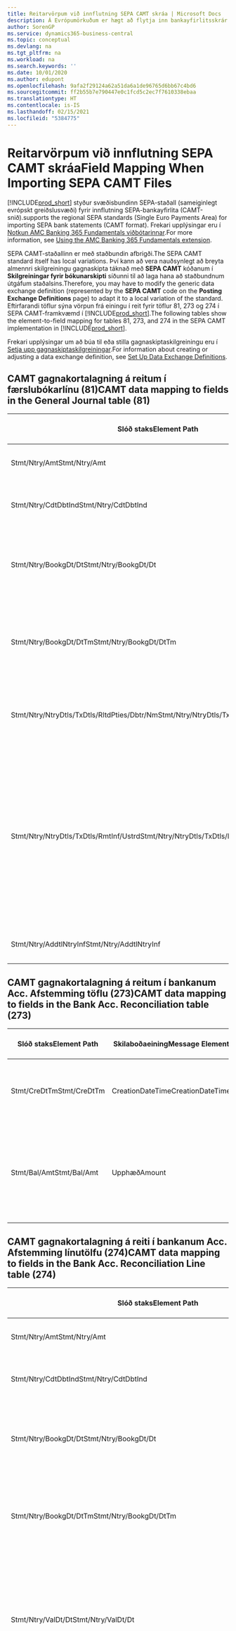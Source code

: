 ```yaml
---
title: Reitarvörpum við innflutning SEPA CAMT skráa | Microsoft Docs
description: Á Evrópumörkuðum er hægt að flytja inn bankayfirlitsskrár með svæðisbundnum SEPA stöðlum (sameiginlegt evrópskt greiðslusvæði).
author: SorenGP
ms.service: dynamics365-business-central
ms.topic: conceptual
ms.devlang: na
ms.tgt_pltfrm: na
ms.workload: na
ms.search.keywords: ''
ms.date: 10/01/2020
ms.author: edupont
ms.openlocfilehash: 9afa2f29124a62a51da6a1de96765d6bb67c4bd6
ms.sourcegitcommit: ff2b55b7e790447e0c1fcd5c2ec7f7610338ebaa
ms.translationtype: HT
ms.contentlocale: is-IS
ms.lasthandoff: 02/15/2021
ms.locfileid: "5384775"
---
```

# <a name="field-mapping-when-importing-sepa-camt-files"></a><span data-ttu-id="799e9-103">Reitarvörpum við innflutning SEPA CAMT skráa</span><span class="sxs-lookup"><span data-stu-id="799e9-103">Field Mapping When Importing SEPA CAMT Files</span></span>
[!INCLUDE[prod_short](includes/prod_short.md)] <span data-ttu-id="799e9-104">styður svæðisbundinn SEPA-staðall (sameiginlegt evrópskt greiðslusvæði) fyrir innflutning SEPA-bankayfirlita (CAMT-snið).</span><span class="sxs-lookup"><span data-stu-id="799e9-104">supports the regional SEPA standards (Single Euro Payments Area) for importing SEPA bank statements (CAMT format).</span></span> <span data-ttu-id="799e9-105">Frekari upplýsingar eru í [Notkun AMC Banking 365 Fundamentals viðbótarinnar](ui-extensions-amc-banking.md).</span><span class="sxs-lookup"><span data-stu-id="799e9-105">For more information, see [Using the AMC Banking 365 Fundamentals extension](ui-extensions-amc-banking.md).</span></span>  

 <span data-ttu-id="799e9-106">SEPA CAMT-staðallinn er með staðbundin afbrigði.</span><span class="sxs-lookup"><span data-stu-id="799e9-106">The SEPA CAMT standard itself has local variations.</span></span> <span data-ttu-id="799e9-107">Því kann að vera nauðsynlegt að breyta almennri skilgreiningu gagnaskipta táknað með **SEPA CAMT** kóðanum í **Skilgreiningar fyrir bókunarskipti** síðunni til að laga hana að staðbundnum útgáfum staðalsins.</span><span class="sxs-lookup"><span data-stu-id="799e9-107">Therefore, you may have to modify the generic data exchange definition (represented by the **SEPA CAMT** code on the **Posting Exchange Definitions** page) to adapt it to a local variation of the standard.</span></span> <span data-ttu-id="799e9-108">Eftirfarandi töflur sýna vörpun frá einingu í reit fyrir töflur 81, 273 og 274 í SEPA CAMT-framkvæmd í [!INCLUDE[prod_short](includes/prod_short.md)].</span><span class="sxs-lookup"><span data-stu-id="799e9-108">The following tables show the element-to-field mapping for tables 81, 273, and 274 in the SEPA CAMT implementation in [!INCLUDE[prod_short](includes/prod_short.md)].</span></span>  

 <span data-ttu-id="799e9-109">Frekari upplýsingar um að búa til eða stilla gagnaskiptaskilgreiningu eru í [Setja upp gagnaskiptaskilgreiningar](across-how-to-set-up-data-exchange-definitions.md).</span><span class="sxs-lookup"><span data-stu-id="799e9-109">For information about creating or adjusting a data exchange definition, see [Set Up Data Exchange Definitions](across-how-to-set-up-data-exchange-definitions.md).</span></span>  

## <a name="camt-data-mapping-to-fields-in-the-general-journal-table-81"></a><span data-ttu-id="799e9-110">CAMT gagnakortalagning á reitum í færslubókarlínu (81)</span><span class="sxs-lookup"><span data-stu-id="799e9-110">CAMT data mapping to fields in the General Journal table (81)</span></span>  

|<span data-ttu-id="799e9-111">Slóð staks</span><span class="sxs-lookup"><span data-stu-id="799e9-111">Element Path</span></span>|<span data-ttu-id="799e9-112">Skilaboðaeining</span><span class="sxs-lookup"><span data-stu-id="799e9-112">Message Element</span></span>|<span data-ttu-id="799e9-113">Gagnagerð</span><span class="sxs-lookup"><span data-stu-id="799e9-113">Data Type</span></span>|<span data-ttu-id="799e9-114">Lýsing</span><span class="sxs-lookup"><span data-stu-id="799e9-114">Description</span></span>|<span data-ttu-id="799e9-115">Auðkenni neikvæðs formerkis</span><span class="sxs-lookup"><span data-stu-id="799e9-115">Negative-Sign Identifier</span></span>|<span data-ttu-id="799e9-116">Nr. reits</span><span class="sxs-lookup"><span data-stu-id="799e9-116">Field No.</span></span>|<span data-ttu-id="799e9-117">Heiti reits</span><span class="sxs-lookup"><span data-stu-id="799e9-117">Field Name</span></span>|  
|------------------|---------------------|---------------|-----------------|-------------------------------|---------------|----------------|  
|<span data-ttu-id="799e9-118">Stmt/Ntry/Amt</span><span class="sxs-lookup"><span data-stu-id="799e9-118">Stmt/Ntry/Amt</span></span>|<span data-ttu-id="799e9-119">Upphæð</span><span class="sxs-lookup"><span data-stu-id="799e9-119">Amount</span></span>|<span data-ttu-id="799e9-120">Tugakerfið</span><span class="sxs-lookup"><span data-stu-id="799e9-120">Decimal</span></span>|<span data-ttu-id="799e9-121">Peningaupphæð reiðufésfærslunnar.</span><span class="sxs-lookup"><span data-stu-id="799e9-121">The amount of money in the cash entry</span></span>||<span data-ttu-id="799e9-122">13</span><span class="sxs-lookup"><span data-stu-id="799e9-122">13</span></span>|<span data-ttu-id="799e9-123">Upphæð</span><span class="sxs-lookup"><span data-stu-id="799e9-123">Amount</span></span>|  
|<span data-ttu-id="799e9-124">Stmt/Ntry/CdtDbtInd</span><span class="sxs-lookup"><span data-stu-id="799e9-124">Stmt/Ntry/CdtDbtInd</span></span>|<span data-ttu-id="799e9-125">CreditDebitIndicator</span><span class="sxs-lookup"><span data-stu-id="799e9-125">CreditDebitIndicator</span></span>|<span data-ttu-id="799e9-126">Texti</span><span class="sxs-lookup"><span data-stu-id="799e9-126">Text</span></span>|<span data-ttu-id="799e9-127">Sýnir hvort færsla er kredit-eða debet færslu</span><span class="sxs-lookup"><span data-stu-id="799e9-127">Indicates whether the entry is a credit or a debit entry</span></span>|<span data-ttu-id="799e9-128">DBIT</span><span class="sxs-lookup"><span data-stu-id="799e9-128">DBIT</span></span>|<span data-ttu-id="799e9-129">13</span><span class="sxs-lookup"><span data-stu-id="799e9-129">13</span></span>|<span data-ttu-id="799e9-130">Upphæð</span><span class="sxs-lookup"><span data-stu-id="799e9-130">Amount</span></span>|  
|<span data-ttu-id="799e9-131">Stmt/Ntry/BookgDt/Dt</span><span class="sxs-lookup"><span data-stu-id="799e9-131">Stmt/Ntry/BookgDt/Dt</span></span>|<span data-ttu-id="799e9-132">Dagsetning</span><span class="sxs-lookup"><span data-stu-id="799e9-132">Date</span></span>|<span data-ttu-id="799e9-133">Dagsetning</span><span class="sxs-lookup"><span data-stu-id="799e9-133">Date</span></span>|<span data-ttu-id="799e9-134">Dagsetning þegar færsla er bókuð á reikning á bókum reikningsstofnunar</span><span class="sxs-lookup"><span data-stu-id="799e9-134">The date when an entry is posted to an account on the account servicer's books</span></span>||<span data-ttu-id="799e9-135">5</span><span class="sxs-lookup"><span data-stu-id="799e9-135">5</span></span>|<span data-ttu-id="799e9-136">Bókunardags.</span><span class="sxs-lookup"><span data-stu-id="799e9-136">Posting Date</span></span>|  
|<span data-ttu-id="799e9-137">Stmt/Ntry/BookgDt/DtTm</span><span class="sxs-lookup"><span data-stu-id="799e9-137">Stmt/Ntry/BookgDt/DtTm</span></span>|<span data-ttu-id="799e9-138">Dagsetning og tími</span><span class="sxs-lookup"><span data-stu-id="799e9-138">DateTime</span></span>|<span data-ttu-id="799e9-139">Dagsetning og tími</span><span class="sxs-lookup"><span data-stu-id="799e9-139">DateTime</span></span>|<span data-ttu-id="799e9-140">Dagsetning og tími þegar færsla er bókuð á reikning á bókum reikningsstofnunar</span><span class="sxs-lookup"><span data-stu-id="799e9-140">The date and time when an entry is posted to an account on the account servicer's books</span></span>||<span data-ttu-id="799e9-141">5</span><span class="sxs-lookup"><span data-stu-id="799e9-141">5</span></span>|<span data-ttu-id="799e9-142">Bókunardags.</span><span class="sxs-lookup"><span data-stu-id="799e9-142">Posting Date</span></span>|  
|<span data-ttu-id="799e9-143">Stmt/Ntry/NtryDtls/TxDtls/RltdPties/Dbtr/Nm</span><span class="sxs-lookup"><span data-stu-id="799e9-143">Stmt/Ntry/NtryDtls/TxDtls/RltdPties/Dbtr/Nm</span></span>|<span data-ttu-id="799e9-144">Heiti</span><span class="sxs-lookup"><span data-stu-id="799e9-144">Name</span></span>|<span data-ttu-id="799e9-145">Texti</span><span class="sxs-lookup"><span data-stu-id="799e9-145">Text</span></span>|<span data-ttu-id="799e9-146">Nafn aðilans sem skuldar lánveitanda (til þrautavara) tiltekna fjárhæð.</span><span class="sxs-lookup"><span data-stu-id="799e9-146">The name of the party that owes an amount of money to the (ultimate) creditor</span></span>||<span data-ttu-id="799e9-147">1221</span><span class="sxs-lookup"><span data-stu-id="799e9-147">1221</span></span>|<span data-ttu-id="799e9-148">Upplýsingar um greiðanda</span><span class="sxs-lookup"><span data-stu-id="799e9-148">Payer Information</span></span>|  
|<span data-ttu-id="799e9-149">Stmt/Ntry/NtryDtls/TxDtls/RmtInf/Ustrd</span><span class="sxs-lookup"><span data-stu-id="799e9-149">Stmt/Ntry/NtryDtls/TxDtls/RmtInf/Ustrd</span></span>|<span data-ttu-id="799e9-150">Óskipulagt</span><span class="sxs-lookup"><span data-stu-id="799e9-150">Unstructured</span></span>|<span data-ttu-id="799e9-151">Texti</span><span class="sxs-lookup"><span data-stu-id="799e9-151">Text</span></span>|<span data-ttu-id="799e9-152">Upplýsingarnar til að gera samsvörun / afstemmingu á færslu með þeim vörum sem greiðsla er ætlað að stemma af, svo sem viðskiptareikningar í reikningskröfukerfi í ómótaðan formi</span><span class="sxs-lookup"><span data-stu-id="799e9-152">Information supplied to enable the matching/reconciliation of an entry with the items that the payment is intended to settle, such as commercial invoices in an accounts-receivable system, in an unstructured form</span></span>||<span data-ttu-id="799e9-153">8</span><span class="sxs-lookup"><span data-stu-id="799e9-153">8</span></span>|<span data-ttu-id="799e9-154">Lýsing</span><span class="sxs-lookup"><span data-stu-id="799e9-154">Description</span></span>|  
|<span data-ttu-id="799e9-155">Stmt/Ntry/AddtlNtryInf</span><span class="sxs-lookup"><span data-stu-id="799e9-155">Stmt/Ntry/AddtlNtryInf</span></span>|<span data-ttu-id="799e9-156">AdditionalEntryInformation</span><span class="sxs-lookup"><span data-stu-id="799e9-156">AdditionalEntryInformation</span></span>|<span data-ttu-id="799e9-157">Texti</span><span class="sxs-lookup"><span data-stu-id="799e9-157">Text</span></span>|<span data-ttu-id="799e9-158">Viðbótarupplýsingar um færslu</span><span class="sxs-lookup"><span data-stu-id="799e9-158">Additional information about the entry</span></span>||<span data-ttu-id="799e9-159">1222</span><span class="sxs-lookup"><span data-stu-id="799e9-159">1222</span></span>|<span data-ttu-id="799e9-160">Færsluupplýsingar</span><span class="sxs-lookup"><span data-stu-id="799e9-160">Transaction Information</span></span>|  

## <a name="camt-data-mapping-to-fields-in-the-bank-acc-reconciliation-table-273"></a><span data-ttu-id="799e9-161">CAMT gagnakortalagning á reitum í bankanum Acc. Afstemming töflu (273)</span><span class="sxs-lookup"><span data-stu-id="799e9-161">CAMT data mapping to fields in the Bank Acc. Reconciliation table (273)</span></span>  

|<span data-ttu-id="799e9-162">Slóð staks</span><span class="sxs-lookup"><span data-stu-id="799e9-162">Element Path</span></span>|<span data-ttu-id="799e9-163">Skilaboðaeining</span><span class="sxs-lookup"><span data-stu-id="799e9-163">Message Element</span></span>|<span data-ttu-id="799e9-164">Gagnagerð</span><span class="sxs-lookup"><span data-stu-id="799e9-164">Data Type</span></span>|<span data-ttu-id="799e9-165">Lýsing</span><span class="sxs-lookup"><span data-stu-id="799e9-165">Description</span></span>|<span data-ttu-id="799e9-166">Auðkenni neikvæðs formerkis</span><span class="sxs-lookup"><span data-stu-id="799e9-166">Negative-Sign Identifier</span></span>|<span data-ttu-id="799e9-167">Nr. reits</span><span class="sxs-lookup"><span data-stu-id="799e9-167">Field No.</span></span>|<span data-ttu-id="799e9-168">Heiti reits</span><span class="sxs-lookup"><span data-stu-id="799e9-168">Field Name</span></span>|  
|------------------|---------------------|---------------|-----------------|-------------------------------|---------------|----------------|  
|<span data-ttu-id="799e9-169">Stmt/CreDtTm</span><span class="sxs-lookup"><span data-stu-id="799e9-169">Stmt/CreDtTm</span></span>|<span data-ttu-id="799e9-170">CreationDateTime</span><span class="sxs-lookup"><span data-stu-id="799e9-170">CreationDateTime</span></span>|<span data-ttu-id="799e9-171">Dagsetning</span><span class="sxs-lookup"><span data-stu-id="799e9-171">Date</span></span>|<span data-ttu-id="799e9-172">Dagsetning og tími þegar skilaboðin voru búin til</span><span class="sxs-lookup"><span data-stu-id="799e9-172">The date and time when the message was created</span></span>||<span data-ttu-id="799e9-173">3</span><span class="sxs-lookup"><span data-stu-id="799e9-173">3</span></span>|<span data-ttu-id="799e9-174">Dags. yfirlits</span><span class="sxs-lookup"><span data-stu-id="799e9-174">Statement Date</span></span>|  
|<span data-ttu-id="799e9-175">Stmt/Bal/Amt</span><span class="sxs-lookup"><span data-stu-id="799e9-175">Stmt/Bal/Amt</span></span>|<span data-ttu-id="799e9-176">Upphæð</span><span class="sxs-lookup"><span data-stu-id="799e9-176">Amount</span></span>|<span data-ttu-id="799e9-177">Tugakerfið</span><span class="sxs-lookup"><span data-stu-id="799e9-177">Decimal</span></span>|<span data-ttu-id="799e9-178">Upphæð sem skilar nettóupphæðum fyrir allar debet- og kreditfærslur.</span><span class="sxs-lookup"><span data-stu-id="799e9-178">The amount resulting from the netted amounts for all debit and credit entries</span></span>||<span data-ttu-id="799e9-179">4</span><span class="sxs-lookup"><span data-stu-id="799e9-179">4</span></span>|<span data-ttu-id="799e9-180">Lokastaða yfirlits</span><span class="sxs-lookup"><span data-stu-id="799e9-180">Statement Ending Balance</span></span>|  

## <a name="camt-data-mapping-to-fields-in-the-bank-acc-reconciliation-line-table-274"></a><span data-ttu-id="799e9-181">CAMT gagnakortalagning á reiti í bankanum Acc. Afstemming línutölfu (274)</span><span class="sxs-lookup"><span data-stu-id="799e9-181">CAMT data mapping to fields in the Bank Acc. Reconciliation Line table (274)</span></span>  

|<span data-ttu-id="799e9-182">Slóð staks</span><span class="sxs-lookup"><span data-stu-id="799e9-182">Element Path</span></span>|<span data-ttu-id="799e9-183">Skilaboðaeining</span><span class="sxs-lookup"><span data-stu-id="799e9-183">Message Element</span></span>|<span data-ttu-id="799e9-184">Gagnagerð</span><span class="sxs-lookup"><span data-stu-id="799e9-184">Data Type</span></span>|<span data-ttu-id="799e9-185">Lýsing</span><span class="sxs-lookup"><span data-stu-id="799e9-185">Description</span></span>|<span data-ttu-id="799e9-186">Auðkenni neikvæðs formerkis</span><span class="sxs-lookup"><span data-stu-id="799e9-186">Negative-Sign Identifier</span></span>|<span data-ttu-id="799e9-187">Nr. reits</span><span class="sxs-lookup"><span data-stu-id="799e9-187">Field No.</span></span>|<span data-ttu-id="799e9-188">Heiti reits</span><span class="sxs-lookup"><span data-stu-id="799e9-188">Field Name</span></span>|  
|------------------|---------------------|---------------|-----------------|-------------------------------|---------------|----------------|  
|<span data-ttu-id="799e9-189">Stmt/Ntry/Amt</span><span class="sxs-lookup"><span data-stu-id="799e9-189">Stmt/Ntry/Amt</span></span>|<span data-ttu-id="799e9-190">Upphæð</span><span class="sxs-lookup"><span data-stu-id="799e9-190">Amount</span></span>|<span data-ttu-id="799e9-191">Tugakerfið</span><span class="sxs-lookup"><span data-stu-id="799e9-191">Decimal</span></span>|<span data-ttu-id="799e9-192">Peningaupphæð reiðufésfærslunnar.</span><span class="sxs-lookup"><span data-stu-id="799e9-192">The amount of money in the cash entry</span></span>||<span data-ttu-id="799e9-193">7</span><span class="sxs-lookup"><span data-stu-id="799e9-193">7</span></span>|<span data-ttu-id="799e9-194">Upphæð yfirlits</span><span class="sxs-lookup"><span data-stu-id="799e9-194">Statement Amount</span></span>|  
|<span data-ttu-id="799e9-195">Stmt/Ntry/CdtDbtInd</span><span class="sxs-lookup"><span data-stu-id="799e9-195">Stmt/Ntry/CdtDbtInd</span></span>|<span data-ttu-id="799e9-196">CreditDebitIndicator</span><span class="sxs-lookup"><span data-stu-id="799e9-196">CreditDebitIndicator</span></span>|<span data-ttu-id="799e9-197">Texti</span><span class="sxs-lookup"><span data-stu-id="799e9-197">Text</span></span>|<span data-ttu-id="799e9-198">Sýnir hvort færsla er kredit-eða debet færslu</span><span class="sxs-lookup"><span data-stu-id="799e9-198">Indicates whether the entry is a credit or a debit entry</span></span>|<span data-ttu-id="799e9-199">DBIT</span><span class="sxs-lookup"><span data-stu-id="799e9-199">DBIT</span></span>|<span data-ttu-id="799e9-200">7</span><span class="sxs-lookup"><span data-stu-id="799e9-200">7</span></span>|<span data-ttu-id="799e9-201">Upphæð yfirlits</span><span class="sxs-lookup"><span data-stu-id="799e9-201">Statement Amount</span></span>|  
|<span data-ttu-id="799e9-202">Stmt/Ntry/BookgDt/Dt</span><span class="sxs-lookup"><span data-stu-id="799e9-202">Stmt/Ntry/BookgDt/Dt</span></span>|<span data-ttu-id="799e9-203">Dagsetning</span><span class="sxs-lookup"><span data-stu-id="799e9-203">Date</span></span>|<span data-ttu-id="799e9-204">Dagsetning</span><span class="sxs-lookup"><span data-stu-id="799e9-204">Date</span></span>|<span data-ttu-id="799e9-205">Dagsetning þegar færsla er bókuð á reikning á bókum reikningsstofnunar</span><span class="sxs-lookup"><span data-stu-id="799e9-205">The date when an entry is posted to an account on the account servicer's books</span></span>||<span data-ttu-id="799e9-206">5</span><span class="sxs-lookup"><span data-stu-id="799e9-206">5</span></span>|<span data-ttu-id="799e9-207">Dags. færslu</span><span class="sxs-lookup"><span data-stu-id="799e9-207">Transaction Date</span></span>|  
|<span data-ttu-id="799e9-208">Stmt/Ntry/BookgDt/DtTm</span><span class="sxs-lookup"><span data-stu-id="799e9-208">Stmt/Ntry/BookgDt/DtTm</span></span>|<span data-ttu-id="799e9-209">Dagsetning og tími</span><span class="sxs-lookup"><span data-stu-id="799e9-209">DateTime</span></span>|<span data-ttu-id="799e9-210">Dagsetning og tími</span><span class="sxs-lookup"><span data-stu-id="799e9-210">DateTime</span></span>|<span data-ttu-id="799e9-211">Dagsetning og tími þegar færsla er bókuð á reikning á bókum reikningsstofnunar</span><span class="sxs-lookup"><span data-stu-id="799e9-211">The date and time when an entry is posted to an account on the account servicer's books</span></span>||<span data-ttu-id="799e9-212">5</span><span class="sxs-lookup"><span data-stu-id="799e9-212">5</span></span>|<span data-ttu-id="799e9-213">Dags. færslu</span><span class="sxs-lookup"><span data-stu-id="799e9-213">Transaction Date</span></span>|  
|<span data-ttu-id="799e9-214">Stmt/Ntry/ValDt/Dt</span><span class="sxs-lookup"><span data-stu-id="799e9-214">Stmt/Ntry/ValDt/Dt</span></span>|<span data-ttu-id="799e9-215">Dagsetning</span><span class="sxs-lookup"><span data-stu-id="799e9-215">Date</span></span>|<span data-ttu-id="799e9-216">Dagsetning</span><span class="sxs-lookup"><span data-stu-id="799e9-216">Date</span></span>|<span data-ttu-id="799e9-217">Dagsetning þegar eignir verða í boði til reikningseiganda við kreditfærslu, eða hætta að vera til staðar til reikningseiganda við debetfærslu</span><span class="sxs-lookup"><span data-stu-id="799e9-217">The date when assets become available to the account owner in case of a credit entry, or cease to be available to the account owner in case of a debit entry</span></span>||<span data-ttu-id="799e9-218">12</span><span class="sxs-lookup"><span data-stu-id="799e9-218">12</span></span>|<span data-ttu-id="799e9-219">Gildisdagur</span><span class="sxs-lookup"><span data-stu-id="799e9-219">Value Date</span></span>|  
|<span data-ttu-id="799e9-220">Stmt/Ntry/ValDt/DtTm</span><span class="sxs-lookup"><span data-stu-id="799e9-220">Stmt/Ntry/ValDt/DtTm</span></span>|<span data-ttu-id="799e9-221">Dagsetning og tími</span><span class="sxs-lookup"><span data-stu-id="799e9-221">DateTime</span></span>|<span data-ttu-id="799e9-222">Dagsetning og tími</span><span class="sxs-lookup"><span data-stu-id="799e9-222">DateTime</span></span>|<span data-ttu-id="799e9-223">Dagsetning og tími þegar eignir verða í boði til reikningseiganda við kreditfærslu, eða hætta að vera til staðar til reikningseiganda við debetfærslu</span><span class="sxs-lookup"><span data-stu-id="799e9-223">The date and time when assets become available to the account owner in case of a credit entry, or cease to be available to the account owner in case of a debit entry</span></span>||<span data-ttu-id="799e9-224">12</span><span class="sxs-lookup"><span data-stu-id="799e9-224">12</span></span>|<span data-ttu-id="799e9-225">Gildisdagur</span><span class="sxs-lookup"><span data-stu-id="799e9-225">Value Date</span></span>|  
|<span data-ttu-id="799e9-226">Stmt/Ntry/NtryDtls/TxDtls/RltdPties/Dbtr/Nm</span><span class="sxs-lookup"><span data-stu-id="799e9-226">Stmt/Ntry/NtryDtls/TxDtls/RltdPties/Dbtr/Nm</span></span>|<span data-ttu-id="799e9-227">Heiti</span><span class="sxs-lookup"><span data-stu-id="799e9-227">Name</span></span>|<span data-ttu-id="799e9-228">Texti</span><span class="sxs-lookup"><span data-stu-id="799e9-228">Text</span></span>|<span data-ttu-id="799e9-229">Nafn aðilans sem skuldar lánveitanda (til þrautavara) tiltekna fjárhæð.</span><span class="sxs-lookup"><span data-stu-id="799e9-229">The name of the party that owes an amount of money to the (ultimate) creditor</span></span>||<span data-ttu-id="799e9-230">15</span><span class="sxs-lookup"><span data-stu-id="799e9-230">15</span></span>|<span data-ttu-id="799e9-231">Upplýsingar um greiðanda</span><span class="sxs-lookup"><span data-stu-id="799e9-231">Payer Information</span></span>|  
|<span data-ttu-id="799e9-232">Stmt/Ntry/NtryDtls/TxDtls/RmtInf/Ustrd</span><span class="sxs-lookup"><span data-stu-id="799e9-232">Stmt/Ntry/NtryDtls/TxDtls/RmtInf/Ustrd</span></span>|<span data-ttu-id="799e9-233">Óskipulagt</span><span class="sxs-lookup"><span data-stu-id="799e9-233">Unstructured</span></span>|<span data-ttu-id="799e9-234">Texti</span><span class="sxs-lookup"><span data-stu-id="799e9-234">Text</span></span>|<span data-ttu-id="799e9-235">Upplýsingarnar til að gera samsvörun / afstemmingu á færslu með þeim vörum sem greiðsla er ætlað að stemma af, svo sem viðskiptareikningar í reikningskröfukerfi í ómótaðan formi</span><span class="sxs-lookup"><span data-stu-id="799e9-235">Information supplied to enable the matching/reconciliation of an entry with the items that the payment is intended to settle, such as commercial invoices in an accounts-receivable system, in an unstructured form</span></span>||<span data-ttu-id="799e9-236">6</span><span class="sxs-lookup"><span data-stu-id="799e9-236">6</span></span>|<span data-ttu-id="799e9-237">Lýsing</span><span class="sxs-lookup"><span data-stu-id="799e9-237">Description</span></span>|  
|<span data-ttu-id="799e9-238">Stmt/Ntry/AddtlNtryInf</span><span class="sxs-lookup"><span data-stu-id="799e9-238">Stmt/Ntry/AddtlNtryInf</span></span>|<span data-ttu-id="799e9-239">AdditionalEntryInformation</span><span class="sxs-lookup"><span data-stu-id="799e9-239">AdditionalEntryInformation</span></span>|<span data-ttu-id="799e9-240">Texti</span><span class="sxs-lookup"><span data-stu-id="799e9-240">Text</span></span>|<span data-ttu-id="799e9-241">Viðbótarupplýsingar um færslu</span><span class="sxs-lookup"><span data-stu-id="799e9-241">Additional information about the entry</span></span>||<span data-ttu-id="799e9-242">16</span><span class="sxs-lookup"><span data-stu-id="799e9-242">16</span></span>|<span data-ttu-id="799e9-243">Færsluupplýsingar</span><span class="sxs-lookup"><span data-stu-id="799e9-243">Transaction Information</span></span>|  

 <span data-ttu-id="799e9-244">Stök í hnútnum **Færsla** sem eru flutt inn í [!INCLUDE[prod_short](includes/prod_short.md)] en ekki tengd við neina reiti eru vistuð í töflunni **Bókunarskipti Dálkur Skilgreining**.</span><span class="sxs-lookup"><span data-stu-id="799e9-244">Elements in the **Ntry** node that are imported into [!INCLUDE[prod_short](includes/prod_short.md)] but not mapped to any fields are stored in the **Posting Exch. Column Def** table.</span></span> <span data-ttu-id="799e9-245">Notendur geta skoðað þessar einingar á síðunum **Greiðsluafstemmingarbók**, **Greiðslujafnanir** og **Afstemming bankareiknings** með því að velja **Upplýsingar um bankayfirlitslínu** aðgerðina.</span><span class="sxs-lookup"><span data-stu-id="799e9-245">Users can view these elements from the **Payment Reconciliation Journal**, **Payment Application**, and **Bank Acc. Reconciliation** pages by choosing the **Bank Statement Line Details** action.</span></span> <span data-ttu-id="799e9-246">Frekari upplýsingar eru í [afstemma greiðslur með því að nota sjálfvirk jöfnun](receivables-how-reconcile-payments-auto-application.md)</span><span class="sxs-lookup"><span data-stu-id="799e9-246">For more information, see [Reconcile Payments Using Automatic Application](receivables-how-reconcile-payments-auto-application.md).</span></span>

> [!IMPORTANT]
> <span data-ttu-id="799e9-247">Í innflutningi á CAMT-bankayfirlitum, býst [!INCLUDE[prod_short](includes/prod_short.md)] við að hver færsla sé einkvæm, sem þýðir að reiturinn **Færslukenni** sem kemur úr merkinu *Stmt/Ntry/NtryDtls/TxDtls/Refs/EndToEndId* í CAMT-skránni, verður að vera einkvæmt innan opnu afstemmingar bankareikningsins.</span><span class="sxs-lookup"><span data-stu-id="799e9-247">In an import of CAMT bank statements, [!INCLUDE[prod_short](includes/prod_short.md)] expects each transaction to be unique, which means that the **Transaction ID** field that comes from the *Stmt/Ntry/NtryDtls/TxDtls/Refs/EndToEndId* tag in the CAMT file, must be unique within the open bank account reconciliation.</span></span> <span data-ttu-id="799e9-248">Ef upplýsingarnar eru ekki til staðar, hunsar [!INCLUDE[prod_short](includes/prod_short.md)] greiðsluna.</span><span class="sxs-lookup"><span data-stu-id="799e9-248">If the information is not present, [!INCLUDE[prod_short](includes/prod_short.md)] ignores the payment.</span></span> <span data-ttu-id="799e9-249">Ef fyrri bankaafstemming á sama bankareikningi var bókuð með sama færslukenninu eins og í núverandi innflutningi, afstemmist núverandi færsla ekki sjálfkrafa en er enn hægt að flytja inn.</span><span class="sxs-lookup"><span data-stu-id="799e9-249">If an earlier bank reconciliation on the same bank account was posted with the same transaction ID as on the current import, the current transaction will not automatically reconcile but can still be imported.</span></span>

## <a name="see-also"></a><span data-ttu-id="799e9-250">Sjá einnig</span><span class="sxs-lookup"><span data-stu-id="799e9-250">See Also</span></span>  
[<span data-ttu-id="799e9-251">Setja upp gagnaskipti</span><span class="sxs-lookup"><span data-stu-id="799e9-251">Setting Up Data Exchange</span></span>](across-set-up-data-exchange.md)  
[<span data-ttu-id="799e9-252">Rafræn gagnaskipti</span><span class="sxs-lookup"><span data-stu-id="799e9-252">Exchanging Data Electronically</span></span>](across-data-exchange.md)  
<span data-ttu-id="799e9-253">[Nota AMC Banking 365 Fundamentals viðbótina](ui-extensions-amc-banking.md) </span><span class="sxs-lookup"><span data-stu-id="799e9-253">[Using the AMC Banking 365 Fundamentals extension](ui-extensions-amc-banking.md) </span></span>  
[<span data-ttu-id="799e9-254">Nota XML-skema til að undirbúa skilgreiningar gagnaskipta</span><span class="sxs-lookup"><span data-stu-id="799e9-254">Use XML Schemas to Prepare Data Exchange Definitions</span></span>](across-how-to-use-xml-schemas-to-prepare-data-exchange-definitions.md)  
[<span data-ttu-id="799e9-255">Afstemma greiðslur með sjálfvirkri jöfnun</span><span class="sxs-lookup"><span data-stu-id="799e9-255">Reconcile Payments Using Automatic Application</span></span>](receivables-how-reconcile-payments-auto-application.md)  


[!INCLUDE[footer-include](includes/footer-banner.md)]